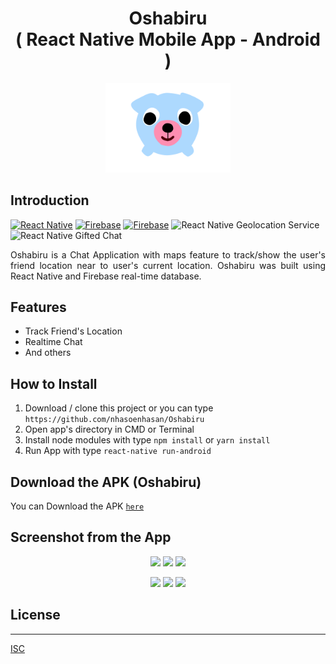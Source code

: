 <h1 align="center">Oshabiru<br>( React Native Mobile App - Android )</h1>

<p align="center">
  <img src="screenshot/LogoOshaburi.png" width="200"/>
</p>

## Introduction

[![React Native](https://img.shields.io/badge/react%20native-v0.61.4-blue)](https://facebook.github.io/react-native/)
[![Firebase](https://img.shields.io/badge/firebase-v7.3.0-orange)](https://firebase.google.com/?gclid=EAIaIQobChMI2qeqx_3C4wIVTiUrCh0i0QGfEAAYASAAEgIPNfD_BwE)
[![Firebase](https://img.shields.io/badge/React%20Native%20Maps-0.26.1-green.svg?style=rounded-square)](https://github.com/react-native-community/react-native-maps)
![React Native Geolocation Service](https://img.shields.io/badge/react%20native%20geolocation%20service-v3.1.0-brightgreen)
![React Native Gifted Chat](https://img.shields.io/badge/react%20native%20gifted%20chat-v0.11.3-yellowgreen)

<p align='justify'>Oshabiru is a Chat Application with maps feature to track/show the user's friend location near to user's current location. Oshabiru was built using React Native and Firebase real-time database.</p>

## Features
* Track Friend's Location
* Realtime Chat
* And others

## How to Install
1. Download / clone this project or you can type `https://github.com/nhasoenhasan/Oshabiru`
2. Open app's directory in CMD or Terminal
3. Install node modules with type `npm install` or `yarn install`
4. Run App with type `react-native run-android`

## Download the APK (Oshabiru)
You can Download the APK [`here`](https://drive.google.com/drive/folders/1iGlYjoSAnB0DwigOpWpgvdKQu0M9Eklb?usp=sharing)

## Screenshot from the App
<p align='center'>
  <span>
      <image width="200" src="screenshot/Signin.png" />
      <image width="200" src="screenshot/Register.png" />
      <image width="200" src="screenshot/Profile.png" /> 
  </span>
</p>
<p align='center'>
  <span>
      <image width="200" src="screenshot/Friends.png" />
      <image width="200" src="screenshot/Chat.png" />
      <image width="200" src="screenshot/Maps.png" /> 
  </span>
</p>

## License
----
[ISC](https://en.wikipedia.org/wiki/ISC_license "ISC")
